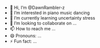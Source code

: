 - 👋 Hi, I’m @DawnRambler-z
- 👀 I’m interested in piano music dancing
- 🌱 I’m currently learning uncertainty stress
- 💞️ I’m looking to collaborate on ...
- 📫 How to reach me ...
- 😄 Pronouns: ...
- ⚡ Fun fact: ...

<!---
DawnRambler-z/DawnRambler-z is a ✨ special ✨ repository because its `README.md` (this file) appears on your GitHub profile.
You can click the Preview link to take a look at your changes.
--->
